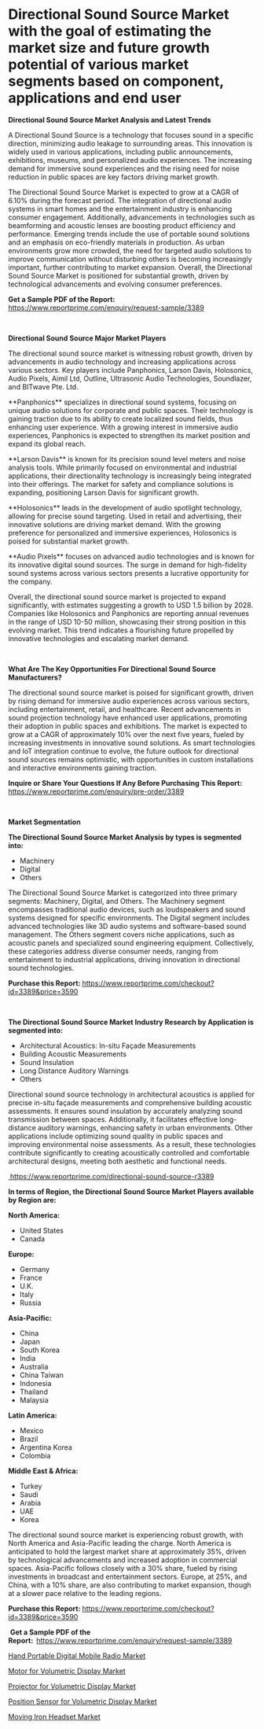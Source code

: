 <p><h1>Directional Sound Source Market with the goal of estimating the market size and future growth potential of various market segments based on component, applications and end user</h1></p><p><strong>Directional Sound Source Market Analysis and Latest Trends</strong></p>
<p><p>A Directional Sound Source is a technology that focuses sound in a specific direction, minimizing audio leakage to surrounding areas. This innovation is widely used in various applications, including public announcements, exhibitions, museums, and personalized audio experiences. The increasing demand for immersive sound experiences and the rising need for noise reduction in public spaces are key factors driving market growth. </p><p>The Directional Sound Source Market is expected to grow at a CAGR of 6.10% during the forecast period. The integration of directional audio systems in smart homes and the entertainment industry is enhancing consumer engagement. Additionally, advancements in technologies such as beamforming and acoustic lenses are boosting product efficiency and performance. Emerging trends include the use of portable sound solutions and an emphasis on eco-friendly materials in production. As urban environments grow more crowded, the need for targeted audio solutions to improve communication without disturbing others is becoming increasingly important, further contributing to market expansion. Overall, the Directional Sound Source Market is positioned for substantial growth, driven by technological advancements and evolving consumer preferences.</p></p>
<p><strong>Get a Sample PDF of the Report:&nbsp;</strong> <a href="https://www.reportprime.com/enquiry/request-sample/3389?utm_campaign=34&utm_medium=2&utm_source=Github&utm_content=ia&utm_term=18032025&utm_id=directional-sound-source">https://www.reportprime.com/enquiry/request-sample/3389</a></p>
<p>&nbsp;</p>
<p><strong>Directional Sound Source Major Market Players</strong></p>
<p><p>The directional sound source market is witnessing robust growth, driven by advancements in audio technology and increasing applications across various sectors. Key players include Panphonics, Larson Davis, Holosonics, Audio Pixels, Aimil Ltd, Outline, Ultrasonic Audio Technologies, Soundlazer, and BITwave Pte. Ltd.</p><p>**Panphonics** specializes in directional sound systems, focusing on unique audio solutions for corporate and public spaces. Their technology is gaining traction due to its ability to create localized sound fields, thus enhancing user experience. With a growing interest in immersive audio experiences, Panphonics is expected to strengthen its market position and expand its global reach.</p><p>**Larson Davis** is known for its precision sound level meters and noise analysis tools. While primarily focused on environmental and industrial applications, their directionality technology is increasingly being integrated into their offerings. The market for safety and compliance solutions is expanding, positioning Larson Davis for significant growth.</p><p>**Holosonics** leads in the development of audio spotlight technology, allowing for precise sound targeting. Used in retail and advertising, their innovative solutions are driving market demand. With the growing preference for personalized and immersive experiences, Holosonics is poised for substantial market growth.</p><p>**Audio Pixels** focuses on advanced audio technologies and is known for its innovative digital sound sources. The surge in demand for high-fidelity sound systems across various sectors presents a lucrative opportunity for the company.</p><p>Overall, the directional sound source market is projected to expand significantly, with estimates suggesting a growth to USD 1.5 billion by 2028. Companies like Holosonics and Panphonics are reporting annual revenues in the range of USD 10-50 million, showcasing their strong position in this evolving market. This trend indicates a flourishing future propelled by innovative technologies and escalating market demand.</p></p>
<p>&nbsp;</p>
<p><strong>What Are The Key Opportunities For Directional Sound Source Manufacturers?</strong></p>
<p><p>The directional sound source market is poised for significant growth, driven by rising demand for immersive audio experiences across various sectors, including entertainment, retail, and healthcare. Recent advancements in sound projection technology have enhanced user applications, promoting their adoption in public spaces and exhibitions. The market is expected to grow at a CAGR of approximately 10% over the next five years, fueled by increasing investments in innovative sound solutions. As smart technologies and IoT integration continue to evolve, the future outlook for directional sound sources remains optimistic, with opportunities in custom installations and interactive environments gaining traction.</p></p>
<p><strong>Inquire or Share Your Questions If Any Before Purchasing This Report:</strong> <a href="https://www.reportprime.com/enquiry/pre-order/3389?utm_campaign=34&utm_medium=2&utm_source=Github&utm_content=ia&utm_term=18032025&utm_id=directional-sound-source">https://www.reportprime.com/enquiry/pre-order/3389</a></p>
<p>&nbsp;</p>
<p><strong>Market Segmentation</strong></p>
<p><strong>The Directional Sound Source Market Analysis by types is segmented into:</strong></p>
<p><ul><li>Machinery</li><li>Digital</li><li>Others</li></ul></p>
<p><p>The Directional Sound Source Market is categorized into three primary segments: Machinery, Digital, and Others. The Machinery segment encompasses traditional audio devices, such as loudspeakers and sound systems designed for specific environments. The Digital segment includes advanced technologies like 3D audio systems and software-based sound management. The Others segment covers niche applications, such as acoustic panels and specialized sound engineering equipment. Collectively, these categories address diverse consumer needs, ranging from entertainment to industrial applications, driving innovation in directional sound technologies.</p></p>
<p><strong>Purchase this Report:&nbsp;</strong><a href="https://www.reportprime.com/checkout?id=3389&price=3590&utm_campaign=34&utm_medium=2&utm_source=Github&utm_content=ia&utm_term=18032025&utm_id=directional-sound-source">https://www.reportprime.com/checkout?id=3389&price=3590</a></p>
<p>&nbsp;</p>
<p><strong>The Directional Sound Source Market Industry Research by Application is segmented into:</strong></p>
<p><ul><li>Architectural Acoustics: In-situ Façade Measurements</li><li>Building Acoustic Measurements</li><li>Sound Insulation</li><li>Long Distance Auditory Warnings</li><li>Others</li></ul></p>
<p><p>Directional sound source technology in architectural acoustics is applied for precise in-situ façade measurements and comprehensive building acoustic assessments. It ensures sound insulation by accurately analyzing sound transmission between spaces. Additionally, it facilitates effective long-distance auditory warnings, enhancing safety in urban environments. Other applications include optimizing sound quality in public spaces and improving environmental noise assessments. As a result, these technologies contribute significantly to creating acoustically controlled and comfortable architectural designs, meeting both aesthetic and functional needs.</p></p>
<p><a href="https://www.reportprime.com/directional-sound-source-r3389?utm_campaign=34&utm_medium=2&utm_source=Github&utm_content=ia&utm_term=18032025&utm_id=directional-sound-source">&nbsp;https://www.reportprime.com/directional-sound-source-r3389</a></p>
<p><strong>In terms of Region, the Directional Sound Source Market Players available by Region are:</strong></p>
<p>
    <p> <strong> North America: </strong>
        <ul>
            <li>United States</li>
            <li>Canada</li>
        </ul>
        </p> 
    <p> <strong> Europe: </strong>
        <ul>
            <li>Germany</li>
            <li>France</li>
            <li>U.K.</li>
            <li>Italy</li>
            <li>Russia</li>
        </ul>
        </p> 
    <p> <strong> Asia-Pacific: </strong>
        <ul>
            <li>China</li>
            <li>Japan</li>
            <li>South Korea</li>
            <li>India</li>
            <li>Australia</li>
            <li>China Taiwan</li>
            <li>Indonesia</li>
            <li>Thailand</li>
            <li>Malaysia</li>
        </ul>
        </p> 
    <p> <strong> Latin America: </strong>
        <ul>
            <li>Mexico</li>
            <li>Brazil</li>
            <li>Argentina Korea</li>
            <li>Colombia</li>
        </ul>
        </p> 
    <p> <strong> Middle East & Africa: </strong>
        <ul>
            <li>Turkey</li>
            <li>Saudi</li>
            <li>Arabia</li>
            <li>UAE</li>
            <li>Korea</li>
        </ul>
    </p>
    </p>
<p><p>The directional sound source market is experiencing robust growth, with North America and Asia-Pacific leading the charge. North America is anticipated to hold the largest market share at approximately 35%, driven by technological advancements and increased adoption in commercial spaces. Asia-Pacific follows closely with a 30% share, fueled by rising investments in broadcast and entertainment sectors. Europe, at 25%, and China, with a 10% share, are also contributing to market expansion, though at a slower pace relative to the leading regions.</p></p>
<p><strong>Purchase this Report: </strong><a href="https://www.reportprime.com/checkout?id=3389&price=3590&utm_campaign=34&utm_medium=2&utm_source=Github&utm_content=ia&utm_term=18032025&utm_id=directional-sound-source">https://www.reportprime.com/checkout?id=3389&price=3590</a></p>
<p>&nbsp;<strong>Get a Sample PDF of the Report:&nbsp;&nbsp;</strong><a href="https://www.reportprime.com/enquiry/request-sample/3389?utm_campaign=34&utm_medium=2&utm_source=Github&utm_content=ia&utm_term=18032025&utm_id=directional-sound-source">https://www.reportprime.com/enquiry/request-sample/3389</a></p>
<p><strong></strong></p>
<p><p><a href="https://github.com/amramcocosxa/Market-Research-Report-List-1/blob/main/hand-portable-digital-mobile-radio-market.md?utm_campaign=34&utm_medium=2&utm_source=Github&utm_content=ia&utm_term=18032025&utm_id=directional-sound-source">Hand Portable Digital Mobile Radio Market</a></p><p><a href="https://github.com/pomasifilo/Market-Research-Report-List-1/blob/main/motor-for-volumetric-display-market.md?utm_campaign=34&utm_medium=2&utm_source=Github&utm_content=ia&utm_term=18032025&utm_id=directional-sound-source">Motor for Volumetric Display Market</a></p><p><a href="https://github.com/nontoengolo/Market-Research-Report-List-1/blob/main/projector-for-volumetric-display-market.md?utm_campaign=34&utm_medium=2&utm_source=Github&utm_content=ia&utm_term=18032025&utm_id=directional-sound-source">Projector for Volumetric Display Market</a></p><p><a href="https://github.com/avikalitesjj/Market-Research-Report-List-1/blob/main/position-sensor-for-volumetric-display-market.md?utm_campaign=34&utm_medium=2&utm_source=Github&utm_content=ia&utm_term=18032025&utm_id=directional-sound-source">Position Sensor for Volumetric Display Market</a></p><p><a href="https://github.com/shefikagbons/Market-Research-Report-List-1/blob/main/moving-iron-headset-market.md?utm_campaign=34&utm_medium=2&utm_source=Github&utm_content=ia&utm_term=18032025&utm_id=directional-sound-source">Moving Iron Headset Market</a></p></p>